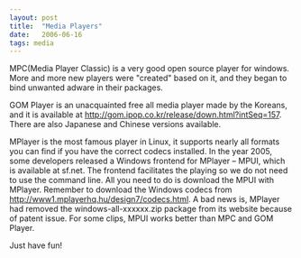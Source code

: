 ```yaml
---
layout: post
title:  "Media Players"
date:   2006-06-16
tags: media
---
```

MPC(Media Player Classic) is a very good open source player for windows. More and more new players were "created" based on it, and they began to bind unwanted adware in their packages.

GOM Player is an unacquainted free all media player made by the Koreans, and it is available at http://gom.ipop.co.kr/release/down.html?intSeq=157. There are also Japanese and Chinese versions available.

MPlayer is the most famous player in Linux, it supports nearly all formats you can find if you have the correct codecs installed. In the year 2005, some developers released a Windows frontend for MPlayer – MPUI, which is available at sf.net. The frontend facilitates the playing so we do not need to use the command line. All you need to do is download the MPUI with MPlayer. Remember to download the Windows codecs from http://www1.mplayerhq.hu/design7/codecs.html. A bad news is, MPlayer had removed the windows-all-xxxxxx.zip package from its website because of patent issue. For some clips, MPUI works better than MPC and GOM Player.

Just have fun!